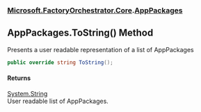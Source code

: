 ### [Microsoft.FactoryOrchestrator.Core](Microsoft_FactoryOrchestrator_Core.md 'Microsoft.FactoryOrchestrator.Core').[AppPackages](AppPackages.md 'Microsoft.FactoryOrchestrator.Core.AppPackages')
## AppPackages.ToString() Method
Presents a user readable representation of a list of AppPackages  
```csharp
public override string ToString();
```
#### Returns
[System.String](https://docs.microsoft.com/en-us/dotnet/api/System.String 'System.String')  
User readable list of AppPackages.
